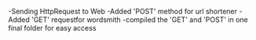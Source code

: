 -Sending HttpRequest to Web
-Added 'POST' method for url shortener
-Added 'GET' requestfor wordsmith
-compiled the 'GET' and 'POST' in one final folder for easy access
